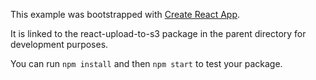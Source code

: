 This example was bootstrapped with [Create React App](https://github.com/facebook/create-react-app).

It is linked to the react-upload-to-s3 package in the parent directory for development purposes.

You can run `npm install` and then `npm start` to test your package.
